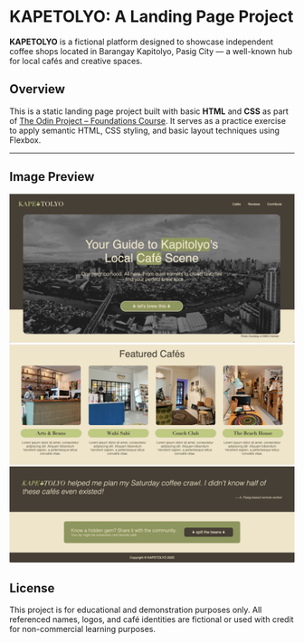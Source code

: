 # KAPETOLYO: A Landing Page Project


**KAPETOLYO** is a fictional platform designed to showcase independent coffee shops located in Barangay Kapitolyo, Pasig City — a well-known hub for local cafés and creative spaces.

## Overview

This is a static landing page project built with basic **HTML** and **CSS** as part of [The Odin Project – Foundations Course](https://www.theodinproject.com/lessons/foundations-landing-page). It serves as a practice exercise to apply semantic HTML, CSS styling, and basic layout techniques using Flexbox.

---

## Image Preview

![Screenshot of Landing Page](./images/preview1.png)
![Screenshot of Landing Page](./images/preview2.png)
![Screenshot of Landing Page](./images/preview3.png)


## License

This project is for educational and demonstration purposes only.
All referenced names, logos, and café identities are fictional or used with credit for non-commercial learning purposes.

